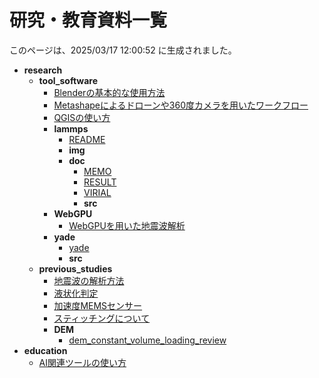 
# 研究・教育資料一覧
このページは、2025/03/17 12:00:52 に生成されました。

  - **research**
    - **tool_software**
      - [Blenderの基本的な使用方法](contents/research/tool_software/blender.md)
      - [Metashapeによるドローンや360度カメラを用いたワークフロー](contents/research/tool_software/metashape.md)
      - [QGISの使い方](contents/research/tool_software/qgis.md)
      - **lammps**
        - [README](contents/research/tool_software/lammps/README.md)
        - **img**
        - **doc**
          - [MEMO](contents/research/tool_software/lammps/doc/MEMO.md)
          - [RESULT](contents/research/tool_software/lammps/doc/RESULT.md)
          - [VIRIAL](contents/research/tool_software/lammps/doc/VIRIAL.md)
          - **src**
      - **WebGPU**
        - [WebGPUを用いた地震波解析](contents/research/tool_software/WebGPU/webgpu.md)
      - **yade**
        - [yade](contents/research/tool_software/yade/yade.md)
        - **src**
    - **previous_studies**
      - [地震波の解析方法](contents/research/previous_studies/earthquake_record_analysis.md)
      - [液状化判定](contents/research/previous_studies/liquefaction_evaluation.md)
      - [加速度MEMSセンサー](contents/research/previous_studies/mems_acc.md)
      - [スティッチングについて](contents/research/previous_studies/stitching.md)
      - **DEM**
        - [dem_constant_volume_loading_review](contents/research/previous_studies/DEM/dem_constant_volume_loading_review.md)
  - **education**
    - [AI関連ツールの使い方](contents/education/ai_tools.md)